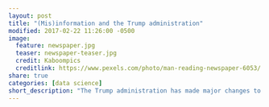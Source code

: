 ```yaml
---
layout: post
title: "(Mis)information and the Trump administration"
modified: 2017-02-22 11:26:00 -0500
image:
  feature: newspaper.jpg
  teaser: newspaper-teaser.jpg
  credit: Kaboompics
  creditlink: https://www.pexels.com/photo/man-reading-newspaper-6053/
share: true
categories: [data science]
short_description: "The Trump administration has made major changes to federal agency websites. Just how major?"
---
```

